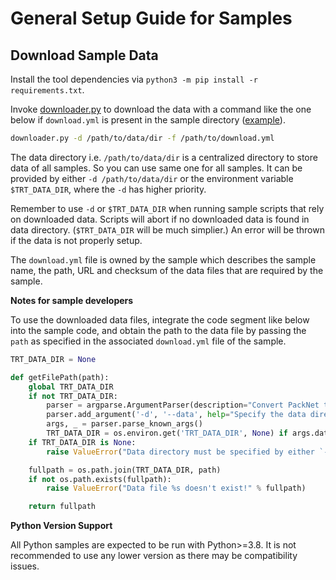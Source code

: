 General Setup Guide for Samples
==============================


## Download Sample Data

Install the tool dependencies via `python3 -m pip install -r requirements.txt`.

Invoke [downloader.py](downloader.py) to download the data with
a command like the one below if `download.yml` is present in the
sample directory ([example](onnx_packnet/download.yml)).

```sh
downloader.py -d /path/to/data/dir -f /path/to/download.yml
```

The data directory i.e. `/path/to/data/dir` is a centralized directory
to store data of all samples. So you can use same one for all samples.
It can be provided by either `-d /path/to/data/dir` or the environment variable
`$TRT_DATA_DIR`, where the `-d` has higher priority.

Remember to use `-d` or `$TRT_DATA_DIR` when running sample scripts
that rely on downloaded data. Scripts will abort if no downloaded data
is found in data directory. (`$TRT_DATA_DIR` will be much simplier.)
An error will be thrown if the data is not properly setup.

The `download.yml` file is owned by the sample which describes the sample
name, the path, URL and checksum of the data files that are required by the sample.


**Notes for sample developers**

To use the downloaded data files, integrate the code segment like below into
the sample code, and obtain the path to the data file by passing the `path`
as specified in the associated `download.yml` file of the sample.

```py
TRT_DATA_DIR = None

def getFilePath(path):
    global TRT_DATA_DIR
    if not TRT_DATA_DIR:
        parser = argparse.ArgumentParser(description="Convert PackNet to ONNX")
        parser.add_argument('-d', '--data', help="Specify the data directory where it is saved in. $TRT_DATA_DIR will be overwritten by this argument.")
        args, _ = parser.parse_known_args()
        TRT_DATA_DIR = os.environ.get('TRT_DATA_DIR', None) if args.data is None else args.data
    if TRT_DATA_DIR is None:
        raise ValueError("Data directory must be specified by either `-d $DATA` or environment variable $TRT_DATA_DIR.")

    fullpath = os.path.join(TRT_DATA_DIR, path)
    if not os.path.exists(fullpath):
        raise ValueError("Data file %s doesn't exist!" % fullpath)

    return fullpath
```

**Python Version Support**

All Python samples are expected to be run with Python>=3.8. It is not recommended to use any lower version as there may be compatibility issues.
